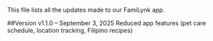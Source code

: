 This file lists all the updates made to our FamiLynk app.

##Version v1.1.0 – September 3, 2025
Reduced app features (pet care schedule, location tracking, Filipino recipes)
